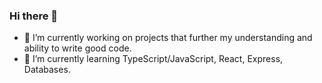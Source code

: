### Hi there 👋

- 🔭 I’m currently working on projects that further my understanding and ability to write good code.
- 🌱 I’m currently learning TypeScript/JavaScript, React, Express, Databases.
